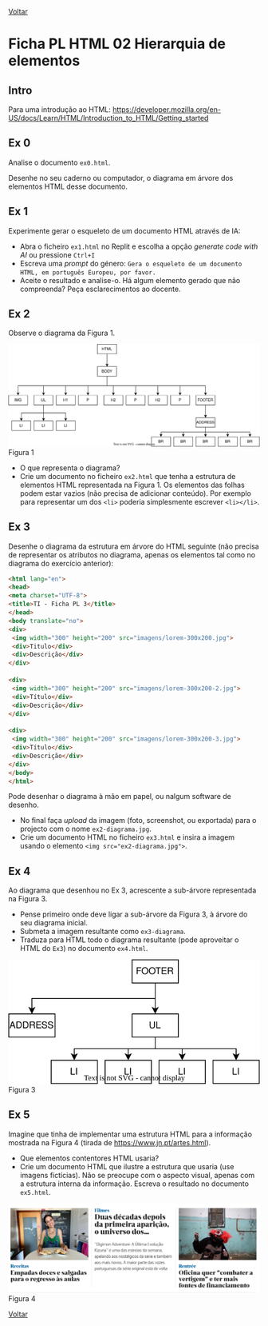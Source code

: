 [Voltar](/.tutorial/1.begin.md)

# Ficha PL HTML 02 Hierarquia de elementos

## Intro
Para uma introdução ao HTML: https://developer.mozilla.org/en-US/docs/Learn/HTML/Introduction_to_HTML/Getting_started


## Ex 0
Analise o documento `ex0.html`. 

Desenhe no seu caderno ou computador, o diagrama em árvore dos elementos HTML desse documento.


## Ex 1

Experimente gerar o esqueleto de um documento HTML através de IA: 
- Abra o ficheiro `ex1.html` no Replit e escolha a opção _generate code with AI_ ou pressione `Ctrl+I`
- Escreva uma _prompt_ do género: `Gera o esqueleto de um documento HTML, em português Europeu, por favor.`
- Aceite o resultado e analise-o. Há algum elemento gerado que não compreenda? Peça esclarecimentos ao docente.


## Ex 2 

Observe o diagrama da Figura 1.

![](assets/fig1.svg)
Figura 1

- O que representa o diagrama?
- Crie um documento no ficheiro `ex2.html` que tenha a estrutura de elementos HTML representada na Figura 1. Os elementos das folhas podem estar vazios (não precisa de adicionar conteúdo). Por exemplo para representar um dos `<li>` poderia simplesmente escrever `<li></li>`.

## Ex 3
Desenhe o diagrama da estrutura em árvore do HTML seguinte (não precisa de representar os atributos no diagrama, apenas os elementos tal como no diagrama do exercício anterior):
```html
<html lang="en">
<head>
<meta charset="UTF-8">
<title>TI - Ficha PL 3</title>
</head>
<body translate="no">
<div>
 <img width="300" height="200" src="imagens/lorem-300x200.jpg">
 <div>Titulo</div>
 <div>Descrição</div>
</div>

<div>
 <img width="300" height="200" src="imagens/lorem-300x200-2.jpg">
 <div>Título</div>
 <div>Descrição</div>
</div>

<div>
 <img width="300" height="200" src="imagens/lorem-300x200-3.jpg">
 <div>Título</div>
 <div>Descrição</div>
</div>
</body>
</html>
```

Pode desenhar o diagrama à mão em papel, ou nalgum software de desenho. 
- No final faça _upload_ da imagem (foto, screenshot, ou exportada) para o projecto com o nome `ex2-diagrama.jpg`.
- Crie um documento HTML no ficheiro `ex3.html` e insira a imagem usando o elemento `<img src="ex2-diagrama.jpg">`.

## Ex 4
Ao diagrama que desenhou no Ex 3, acrescente a sub-árvore representada na Figura 3. 

- Pense primeiro onde deve ligar a sub-árvore da Figura 3, à árvore do seu diagrama inicial.
- Submeta a imagem resultante como `ex3-diagrama`.
- Traduza para HTML todo o diagrama resultante (pode aproveitar o HTML do `Ex3`) no documento `ex4.html`.

![](assets/fig3.svg)
Figura 3

## Ex 5
Imagine que tinha de implementar uma estrutura HTML para a informação mostrada na Figura 4 (tirada de https://www.jn.pt/artes.html). 
- Que elementos contentores HTML usaria?
- Crie um documento HTML que ilustre a estrutura que usaria (use imagens fictícias). Não se preocupe com o aspecto visual, apenas com a estrutura interna da informação. Escreva o resultado no documento `ex5.html`.

![Figura 4](assets/fig4.png)
Figura 4

[Voltar](/.tutorial/1.begin.md)